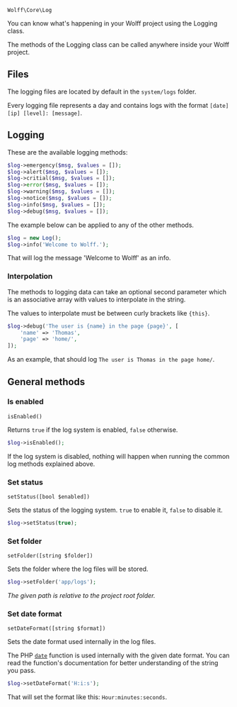 `Wolff\Core\Log`

You can know what's happening in your Wolff project using the Logging class.

The methods of the Logging class can be called anywhere inside your Wolff project.

## Files

The logging files are located by default in the `system/logs` folder.

Every logging file represents a day and contains logs with the format `[date][ip] [level]: [message]`.

## Logging

These are the available logging methods:

```php
$log->emergency($msg, $values = []);
$log->alert($msg, $values = []);
$log->critial($msg, $values = []);
$log->error($msg, $values = []);
$log->warning($msg, $values = []);
$log->notice($msg, $values = []);
$log->info($msg, $values = []);
$log->debug($msg, $values = []);
```

The example below can be applied to any of the other methods.

```php
$log = new Log();
$log->info('Welcome to Wolff.');
```

That will log the message 'Welcome to Wolff' as an info.

### Interpolation

The methods to logging data can take an optional second parameter which is an associative array with values to interpolate in the string.

The values to interpolate must be between curly brackets like `{this}`.

```php
$log->debug('The user is {name} in the page {page}', [
    'name' => 'Thomas',
    'page' => 'home/',
]);
```

As an example, that should log `The user is Thomas in the page home/`.

## General methods

### Is enabled

`isEnabled()`

Returns `true` if the log system is enabled, `false` otherwise.

```php
$log->isEnabled();
```

If the log system is disabled, nothing will happen when running the common log methods explained above.

### Set status

`setStatus([bool $enabled])`

Sets the status of the logging system. `true` to enable it, `false` to disable it.

```php
$log->setStatus(true);
```

### Set folder

`setFolder([string $folder])`

Sets the folder where the log files will be stored.

```php
$log->setFolder('app/logs');
```

_The given path is relative to the project root folder._

### Set date format

`setDateFormat([string $format])`

Sets the date format used internally in the log files.

The PHP [`date`](https://www.php.net/manual/en/function.date.php) function is used internally with the given date format. You can read the function's documentation for better understanding of the string you pass.

```php
$log->setDateFormat('H:i:s');
```

That will set the format like this: `Hour:minutes:seconds`.
